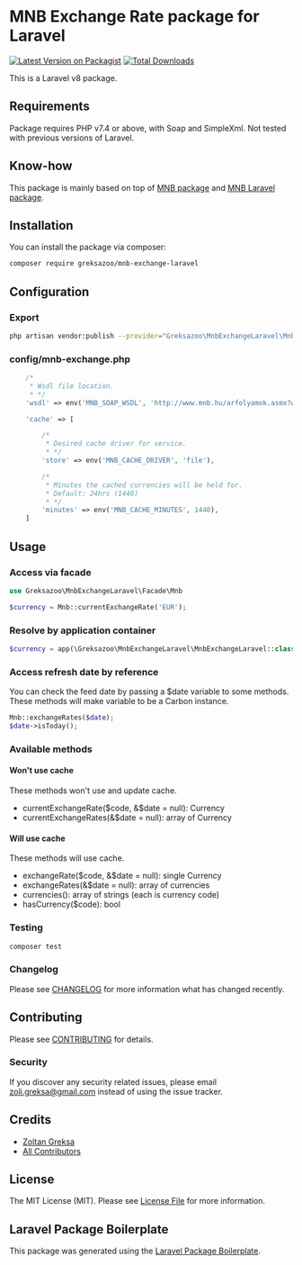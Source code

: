 # MNB Exchange Rate package for Laravel

[![Latest Version on Packagist](https://img.shields.io/packagist/v/greksazoo/mnb-exchange-laravel.svg?style=flat-square)](https://packagist.org/packages/greksazoo/mnb-exchange-laravel)
[![Total Downloads](https://img.shields.io/packagist/dt/greksazoo/mnb-exchange-laravel.svg?style=flat-square)](https://packagist.org/packages/greksazoo/mnb-exchange-laravel)

This is a Laravel v8 package.

## Requirements

Package requires PHP v7.4 or above, with Soap and SimpleXml.
Not tested with previous versions of Laravel.

## Know-how

This package is mainly based on top of [MNB package](https://github.com/SzuniSOFT/php-mnb) and 
[MNB Laravel package](https://github.com/SzuniSOFT/laravel-mnb). 

## Installation

You can install the package via composer:

```bash
composer require greksazoo/mnb-exchange-laravel
```
## Configuration
### Export
```bash
php artisan vendor:publish --provider="Greksazoo\MnbExchangeLaravel\MnbExchangeLaravelServiceProvider" --tag="config"
```
### config/mnb-exchange.php
```php
    /*
     * Wsdl file location.
     * */
    'wsdl' => env('MNB_SOAP_WSDL', 'http://www.mnb.hu/arfolyamok.asmx?wsdl'),

    'cache' => [

        /*
         * Desired cache driver for service.
         * */
        'store' => env('MNB_CACHE_DRIVER', 'file'),

        /*
         * Minutes the cached currencies will be held for.
         * Default: 24hrs (1440)
         * */
        'minutes' => env('MNB_CACHE_MINUTES', 1440),
    ]
```

## Usage

### Access via facade
```php
use Greksazoo\MnbExchangeLaravel\Facade\Mnb

$currency = Mnb::currentExchangeRate('EUR');
```

### Resolve by application container
```php
$currency = app(\Greksazoo\MnbExchangeLaravel\MnbExchangeLaravel::class)->currentExchangeRate('EUR');
```
### Access refresh date by reference
You can check the feed date by passing a $date variable to some methods.
These methods will make variable to be a Carbon instance.

```php
Mnb::exchangeRates($date);
$date->isToday();
```

### Available methods

#### Won't use cache
These methods won't use and update cache.
- currentExchangeRate($code, &$date = null): Currency
- currentExchangeRates(&$date = null): array of Currency

#### Will use cache
These methods will use cache.
- exchangeRate($code, &$date = null): single Currency
- exchangeRates(&$date = null): array of currencies
- currencies(): array of strings (each is currency code)
- hasCurrency($code): bool
### Testing

```bash
composer test
```

### Changelog

Please see [CHANGELOG](CHANGELOG.md) for more information what has changed recently.

## Contributing

Please see [CONTRIBUTING](CONTRIBUTING.md) for details.

### Security

If you discover any security related issues, please email zoli.greksa@gmail.com instead of using the issue tracker.

## Credits

-   [Zoltan Greksa](https://github.com/greksazoo)
-   [All Contributors](../../contributors)

## License

The MIT License (MIT). Please see [License File](LICENSE.md) for more information.

## Laravel Package Boilerplate

This package was generated using the [Laravel Package Boilerplate](https://laravelpackageboilerplate.com).
